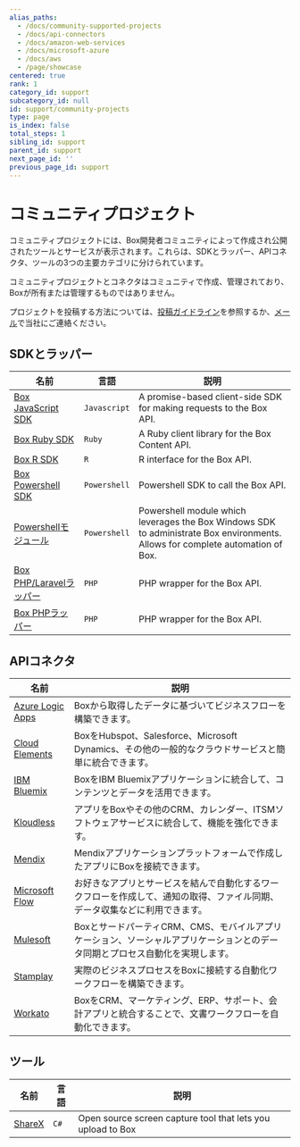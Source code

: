 ```yaml
---
alias_paths:
  - /docs/community-supported-projects
  - /docs/api-connectors
  - /docs/amazon-web-services
  - /docs/microsoft-azure
  - /docs/aws
  - /page/showcase
centered: true
rank: 1
category_id: support
subcategory_id: null
id: support/community-projects
type: page
is_index: false
total_steps: 1
sibling_id: support
parent_id: support
next_page_id: ''
previous_page_id: support
---
```

# コミュニティプロジェクト

コミュニティプロジェクトには、Box開発者コミュニティによって作成され公開されたツールとサービスが表示されます。これらは、SDKとラッパー、APIコネクタ、ツールの3つの主要カテゴリに分けられています。

<Message warning>

コミュニティプロジェクトとコネクタはコミュニティで作成、管理されており、Boxが所有または管理するものではありません。

</Message>

プロジェクトを投稿する方法については、[投稿ガイドライン][contribution-guidelines]を参照するか、[メール][email-developer]で当社にご連絡ください。

## SDKとラッパー

<!-- markdownlint-disable line-length -->

| 名前                                     | 言語           | 説明                                                                                                                             |
| -------------------------------------- | ------------ | ------------------------------------------------------------------------------------------------------------------------------ |
| [Box JavaScript SDK][sdk-javascript]   | `Javascript` | A promise-based client-side SDK for making requests to the Box API.                                                            |
| [Box Ruby SDK][sdk-ruby]               | `Ruby`       | A Ruby client library for the Box Content API.                                                                                 |
| [Box R SDK][sdk-r]                     | `R`          | R interface for the Box API.                                                                                                   |
| [Box Powershell SDK][sdk-powershell]   | `Powershell` | Powershell SDK to call the Box API.                                                                                            |
| [Powershellモジュール][sdk-poshbox]         | `Powershell` | Powershell module which leverages the Box Windows SDK to administrate Box environments. Allows for complete automation of Box. |
| [Box PHP/Laravelラッパー][sdk-php-laravel] | `PHP`        | PHP wrapper for the Box API.                                                                                                   |
| [Box PHPラッパー][sdk-ph]                  | `PHP`        | PHP wrapper for the Box API.                                                                                                   |

<!-- markdownlint-enable line-length -->

## APIコネクタ

<!-- markdownlint-disable line-length -->

| 名前                                         | 説明                                                                    |
| ------------------------------------------ | --------------------------------------------------------------------- |
| [Azure Logic Apps][connector-azure]        | Boxから取得したデータに基づいてビジネスフローを構築できます。                                      |
| [Cloud Elements][connector-cloud-elements] | BoxをHubspot、Salesforce、Microsoft Dynamics、その他の一般的なクラウドサービスと簡単に統合できます。 |
| [IBM Bluemix][connector-bluemix]           | BoxをIBM Bluemixアプリケーションに統合して、コンテンツとデータを活用できます。                        |
| [Kloudless][connector-kloudless]           | アプリをBoxやその他のCRM、カレンダー、ITSMソフトウェアサービスに統合して、機能を強化できます。                  |
| [Mendix][connector-mendix]                 | Mendixアプリケーションプラットフォームで作成したアプリにBoxを接続できます。                            |
| [Microsoft Flow][connector-ms-flow]        | お好きなアプリとサービスを結んで自動化するワークフローを作成して、通知の取得、ファイル同期、データ収集などに利用できます。         |
| [Mulesoft][connector-mulesoft]             | BoxとサードパーティCRM、CMS、モバイルアプリケーション、ソーシャルアプリケーションとのデータ同期とプロセス自動化を実現します。   |
| [Stamplay][connector-stamplay]             | 実際のビジネスプロセスをBoxに接続する自動化ワークフローを構築できます。                                 |
| [Workato][connector-workato]               | BoxをCRM、マーケティング、ERP、サポート、会計アプリと統合することで、文書ワークフローを自動化できます。              |

<!-- markdownlint-enable line-length -->

## ツール

<!-- markdownlint-disable line-length -->

| 名前                     | 言語   | 説明                                                          |
| ---------------------- | ---- | ----------------------------------------------------------- |
| [ShareX][tools-sharex] | `C#` | Open source screen capture tool that lets you upload to Box |

<!-- markdownlint-enable line-length -->

[contribution-guidelines]: https://github.com/box-community/community-guidelines/blob/master/.github/CONTRIBUTING.md

[email-developer]: mailto:developer@box.com

[sdk-javascript]: https://github.com/allenmichael/box-javascript-sdk

[sdk-ruby]: https://github.com/cburnette/boxr

[sdk-r]: https://github.com/brendan-r/boxr

[sdk-powershell]: https://github.com/box-community/box-powershell-sdk-v2

[sdk-poshbox]: https://github.com/thelastofreed/PoshBox

[sdk-php-laravel]: https://github.com/maengkom/boxapi

[sdk-ph]: https://github.com/golchha21/BoxPHPAPI

[connector-azure]: https://docs.microsoft.com/en-us/azure/connectors/connectors-create-api-box

[connector-cloud-elements]: http://cloud-elements.com/elements/box/

[connector-bluemix]: https://console.ng.bluemix.net/catalog/services/box

[connector-kloudless]: https://kloudless.com/products/cloud-storage/

[connector-mendix]: https://appstore.home.mendix.com/link/app/40977/

[connector-ms-flow]: https://flow.microsoft.com/en-us/services/shared_box/box/

[connector-mulesoft]: https://docs.mulesoft.com/mule-user-guide/v/3.8/box-connector

[connector-stamplay]: https://github.com/box/mojito

[connector-workato]: https://www.workato.com/integrations/box

[tools-sharex]: https://github.com/ShareX/ShareX

